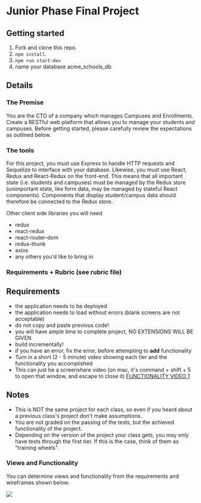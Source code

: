 # Junior Phase Final Project

## Getting started

1. Fork and clone this repo.
2. `npm install`.
3. `npm run start:dev`
4. name your database acme_schools_db

## Details

### The Premise

You are the CTO of a company which manages Campuses and Enrollments. Create a RESTful web platform that allows you to manage your students and campuses. Before getting started, please carefully review the expectations as outlined below.

### The tools

For this project, you must use Express to handle HTTP requests and Sequelize to interface with your database. Likewise, you must use React, Redux and React-Redux on the front-end. This means that all important state (i.e. students and campuses) must be managed by the Redux store (unimportant state, like form data, may be managed by stateful React components). Components that display student/campus data should therefore be connected to the Redux store.

Other client side libraries you will need

- redux
- react-redux
- react-router-dom
- redux-thunk
- axios
- any others you'd like to bring in

### Requirements + Rubric (see rubric file)

## Requirements

- the application needs to be deployed
- the application needs to load without errors (blank screens are not acceptable)
- do not copy and paste previous code!
- you will have ample time to complete project, NO EXTENSIONS WILL BE GIVEN
- build incrementally!
- if you have an error, fix the error, before attempting to **add** functionality
- Turn in a short (2 - 5 minute) video showing each tier and the functionality you accomplished
- This can just be a screenshare video (on mac, it's command + shift + 5 to open that window, and escape to close it)
  [FUNCTIONALITY VIDEO 1](https://www.youtube.com/watch?v=wq9WlRFSSSg)

## Notes

- This is NOT the same project for each class, so even if you heard about a previous class's project don't make assumptions.
- You are not graded on the passing of the tests, but the achieved functionality of the project.
- Depending on the version of the project your class gets, you may only have tests through the first tier. If this is the case, think of them as "training wheels".

### Views and Functionality

You can determine views and functionality from the requirements and wireframes shown below.

<img src='https://github.com/FullstackAcademy/jpfp-template-V2-a/blob/main/wireframes.png' />
